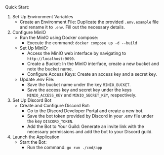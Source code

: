 Quick Start:

1. Set Up Environment Variables <br>
    * Create an Environment File: Duplicate the provided `.env.example` file and rename it to `.env`. Fill out the necessary details. <br>
2. Configure MinIO <br>
    * Run the MinIO using Docker compose:
        * Execute the command: `docker compose up -d --build` <br>
    * Set Up MinIO: <br>
      * Access the MinIO web interface by navigating to `http://localhost:9090`. <br>
      * Create a Bucket: In the MinIO interface, create a new bucket and note the bucket name. <br>
      * Configure Access Keys: Create an access key and a secret key. <br>
    * Update .env File: <br>
      * Save the bucket name under the key `MINIO_BUCKET`. <br>
      * Save the access key and secret key under the keys `MINIO_ACCESS_KEY` and `MINIO_SECRET_KEY`, respectively. <br>
3. Set Up Discord Bot <br>
    * Create and Configure Discord Bot: <br>
      * Go to the Discord Developer Portal and create a new bot. <br>
      * Save the bot token provided by Discord in your .env file under the key `DISCORD_TOKEN`. <br>
      * Add the Bot to Your Guild: Generate an invite link with the necessary permissions and add the bot to your Discord guild. <br>
4. Launch the Application <br>
    * Start the Bot: <br>
      * Run the command: `go run ./cmd/app` <br>
